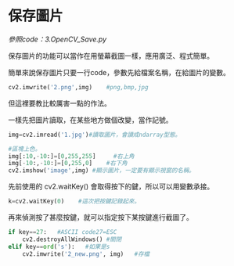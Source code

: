 # 保存圖片

_參照code：3.OpenCV_Save.py_

保存圖片的功能可以當作在用螢幕截圖一樣，應用廣泛、程式簡單。

簡單來說保存圖片只要一行code，參數先給檔案名稱，在給圖片的變數。
```python
cv2.imwrite('2.png',img)    #png,bmp,jpg
```

但這裡要教比較厲害一點的作法。

一樣先把圖片讀取，在某些地方做個改變，當作記號。
```python
img=cv2.imread('1.jpg')#讀取圖片，會讀成ndarray型態。

#區塊上色。
img[:10,-10:]=[0,255,255]     #右上角
img[-10:,-10:]=[0,255,0]    #右下角
cv2.imshow('image',img) #顯示圖片，一定要有顯示視窗的名稱。
```

先前使用的 cv2.waitKey() 會取得按下的鍵，所以可以用變數承接。
```python
k=cv2.waitKey(0)    #這次把按鍵記錄起來。
```

再來偵測按了甚麼按鍵，就可以指定按下某按鍵進行截圖了。
```python
if key==27:   #ASCII code27=ESC
    cv2.destroyAllWindows() #關閉
elif key==ord('s'):   #如果是s
    cv2.imwrite('2_new.png', img)   #存檔
```